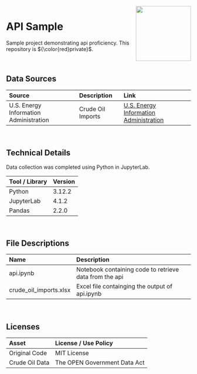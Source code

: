 <img align="right" height="150" src="https://user-images.githubusercontent.com/107127279/233161463-b4e5627d-1258-4050-80d2-d83a2abd50e7.png">

# API Sample
Sample project demonstrating api proficiency. This repository is ${\color{red}private}$.

</br> 

## Data Sources

| Source                                     | Description            | Link                                                                                          |
| :----------------------------------------- | :--------------------- | :-------------------------------------------------------------------------------------------- |
|  U.S. Energy Information Administration    | Crude Oil Imports      | [U.S. Energy Information Administration](https://www.eia.gov/opendata/documentation.php)      |

</br> 

## Technical Details
Data collection was completed using Python in JupyterLab. <br/>


| Tool / Library    | Version |
| :---------------  | :------ |
| Python            | 3.12.2  |
| JupyterLab        | 4.1.2   |
| Pandas            | 2.2.0   |

</br> 

## File Descriptions

| Name                                       | Description                                                                    |
| :----------------------------------------- | :----------------------------------------------------------------------------- |
| api.ipynb                                  | Notebook containing code to retrieve data from the api                         |
| crude_oil_imports.xlsx                     | Excel file containging the output of api.ipynb                                 |


</br>

## Licenses

| Asset                                    | License / Use Policy                 |
| :--------------------------------------- | :----------------------------------- |
| Original Code                            | MIT License                          |
| Crude Oil Data                           | The OPEN Government Data Act         |

